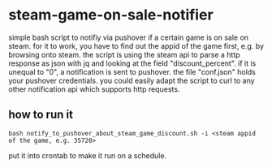 # steam-game-on-sale-notifier

simple bash script to notifiy via pushover if a certain game is on sale on steam. for it to work, you have to find out the appid of the game first, e.g. by browsing onto steam.
the script is using the steam api to parse a http response as json with jq and looking at the field "discount_percent". if it is unequal to "0", a notification is sent to pushover.
the file "conf.json" holds your pushover credentials. you could easily adapt the script to curl to any other notification api which supports http requests.

## how to run it

```
bash notify_to_pushover_about_steam_game_discount.sh -i <steam appid of the game, e.g. 35720>
```

put it into crontab to make it run on a schedule.

